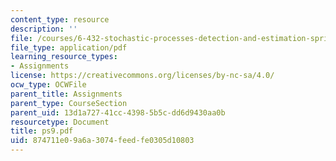 ```yaml
---
content_type: resource
description: ''
file: /courses/6-432-stochastic-processes-detection-and-estimation-spring-2004/874711e09a6a3074feedfe0305d10803_ps9.pdf
file_type: application/pdf
learning_resource_types:
- Assignments
license: https://creativecommons.org/licenses/by-nc-sa/4.0/
ocw_type: OCWFile
parent_title: Assignments
parent_type: CourseSection
parent_uid: 13d1a727-41cc-4398-5b5c-dd6d9430aa0b
resourcetype: Document
title: ps9.pdf
uid: 874711e0-9a6a-3074-feed-fe0305d10803
---
```

